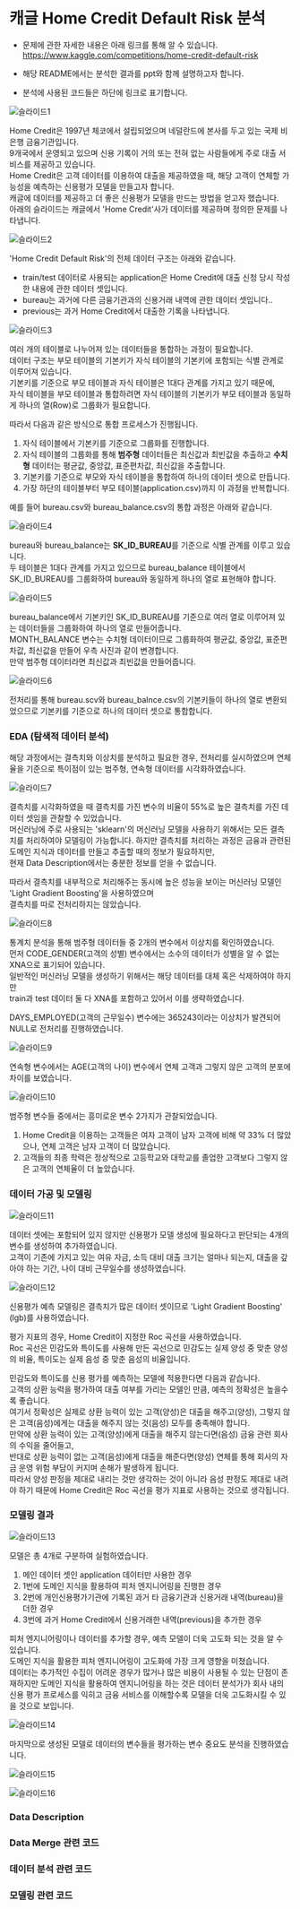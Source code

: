 # 캐글 Home Credit Default Risk 분석 

- 문제에 관한 자세한 내용은 아래 링크를 통해 알 수 있습니다.  
https://www.kaggle.com/competitions/home-credit-default-risk

- 해당 README에서는 분석한 결과를 ppt와 함께 설명하고자 합니다.  
- 분석에 사용된 코드들은 하단에 링크로 표기합니다.  

![슬라이드1](https://user-images.githubusercontent.com/50400392/179346557-307a281c-4b53-42f7-8d99-6d292cb98612.PNG)

Home Credit은 1997년 체코에서 설립되었으며 네덜란드에 본사를 두고 있는 국제 비은행 금융기관입니다.  
9개국에서 운영되고 있으며 신용 기록이 거의 또는 전혀 없는 사람들에게 주로 대출 서비스를 제공하고 있습니다.  
Home Credit은 고객 데이터를 이용하여 대출을 제공하였을 때, 해당 고객이 연체할 가능성을 예측하는 신용평가 모델을 만들고자 합니다.  
캐글에 데이터를 제공하고 더 좋은 신용평가 모델을 만드는 방법을 얻고자 했습니다.  
아래의 슬라이드는 캐글에서 'Home Credit'사가 데이터를 제공하며 정의한 문제를 나타냅니다.

![슬라이드2](https://user-images.githubusercontent.com/50400392/179346578-a20dba27-292c-4a16-bc92-011d8d74befa.PNG)

'Home Credit Default Risk'의 전체 데이터 구조는 아래와 같습니다.
- train/test 데이터로 사용되는 application은 Home Credit에 대출 신청 당시 작성한 내용에 관한 데이터 셋입니다.
- bureau는 과거에 다른 금융기관과의 신용거래 내역에 관한 데이터 셋입니다..
- previous는 과거 Home Credit에서 대출한 기록을 나타냅니다.

![슬라이드3](https://user-images.githubusercontent.com/50400392/179346579-a9f82eea-04ab-4e9f-90c3-ffc552a004c0.PNG)

여러 개의 테이블로 나누어져 있는 데이터들을 통합하는 과정이 필요합니다.  
데이터 구조는 부모 테이블의 기본키가 자식 테이블의 기본키에 포함되는 식별 관계로 이루어져 있습니다.  
기본키를 기준으로 부모 테이블과 자식 테이블은 1대다 관계를 가지고 있기 때문에,  
자식 테이블을 부모 테이블과 통합하려면 자식 테이블의 기본키가 부모 테이블과 동일하게 하나의 열(Row)로 그룹화가 필요합니다.  

따라서 다음과 같은 방식으로 통합 프로세스가 진행됩니다. 

1. 자식 테이블에서 기본키를 기준으로 그룹화를 진행합니다.
2. 자식 테이블의 그룹화를 통해 **범주형** 데이터들은 최신값과 최빈값을 추출하고 **수치형** 데이터는 평균값, 중앙값, 표준편차값, 최신값을 추출합니다.
3. 기본키를 기준으로 부모와 자식 테이블을 통합하여 하나의 데이터 셋으로 만듭니다.
4. 가장 하단의 테이블부터 부모 테이블(application.csv)까지 이 과정을 반복합니다.

예를 들어 bureau.csv와 bureau_balance.csv의 통합 과정은 아래와 같습니다.  

![슬라이드4](https://user-images.githubusercontent.com/50400392/179346581-63e66baf-be76-4a83-9276-57bff4b4e835.PNG)

bureau와 bureau_balance는 **SK_ID_BUREAU**를 기준으로 식별 관계를 이루고 있습니다.  
두 테이블은 1대다 관계를 가지고 있으므로 bureau_balance 테이블에서 SK_ID_BUREAU를 그룹화하여 bureau와 동일하게 하나의 열로 표현해야 합니다.  

![슬라이드5](https://user-images.githubusercontent.com/50400392/179346582-29a8bdeb-b240-4764-9a9d-9c74ea5eb41b.PNG)

bureau_balance에서 기본키인 SK_ID_BUREAU를 기준으로 여러 열로 이루어져 있는 데이터들을 그룹화하여 하나의 열로 만들어줍니다.  
MONTH_BALANCE 변수는 수치형 데이터이므로 그룹화하여 평균값, 중앙값, 표준편차값, 최신값을 만들어 우측 사진과 같이 변경합니다.  
만약 범주형 데이터라면 최신값과 최빈값을 만들어줍니다.  

![슬라이드6](https://user-images.githubusercontent.com/50400392/179346583-5b91f16c-dfa5-4173-af3a-81fb15eeb615.PNG)

전처리를 통해 bureau.scv와 bureau_balnce.csv의 기본키들이 하나의 열로 변환되었으므로 기본키를 기준으로 하나의 데이터 셋으로 통합합니다.  

### EDA (탐색적 데이터 분석)

해당 과정에서는 결측치와 이상치를 분석하고 필요한 경우, 전처리를 실시하였으며 연체율을 기준으로 특이점이 있는 범주형, 연속형 데이터를 시각화하였습니다.

![슬라이드7](https://user-images.githubusercontent.com/50400392/179346585-b536ebe2-fd86-4efd-82cf-caee3f400da0.PNG)

결측치를 시각화하였을 때 결측치를 가진 변수의 비율이 55%로 높은 결측치를 가진 데이터 셋임을 관찰할 수 있었습니다.  
머신러닝에 주로 사용되는 'sklearn'의 머신러닝 모델을 사용하기 위해서는 모든 결측치를 처리하여야 모델링이 가능합니다.
하지만 결측치를 처리하는 과정은 금융과 관련된 도메인 지식과 데이터를 만들고 추출할 때의 정보가 필요하지만,  
현재 Data Description에서는 충분한 정보를 얻을 수 없습니다.  

따라서 결측치를 내부적으로 처리해주는 동시에 높은 성능을 보이는 머신러닝 모델인 'Light Gradient Boosting'을 사용하였으며  
결측치를 따로 전처리하지는 않았습니다.

![슬라이드8](https://user-images.githubusercontent.com/50400392/179346586-5750f3c6-0a2e-4e73-9ad0-a28ac346e862.PNG)

통계치 분석을 통해 범주형 데이터들 중 2개의 변수에서 이상치를 확인하였습니다.  
먼저 CODE_GENDER(고객의 성별) 변수에서는 소수의 데이터가 성별을 알 수 없는 XNA으로 표기되어 있습니다.  
일반적인 머신러닝 모델을 생성하기 위해서는 해당 데이터를 대체 혹은 삭제하여야 하지만  
train과 test 데이터 둘 다 XNA를 포함하고 있어서 이를 생략하였습니다.  

DAYS_EMPLOYED(고객의 근무일수) 변수에는 365243이라는 이상치가 발견되어 NULL로 전처리를 진행하였습니다.

![슬라이드9](https://user-images.githubusercontent.com/50400392/179346587-a5361718-df3b-439e-95fa-80224af12a16.PNG)

연속형 변수에서는 AGE(고객의 나이) 변수에서 연체 고객과 그렇지 않은 고객의 분포에 차이를 보였습니다.  

![슬라이드10](https://user-images.githubusercontent.com/50400392/179346589-2aa4d56f-ee1d-465d-b50b-3dc2a6fd7a28.PNG)

범주형 변수들 중에서는 흥미로운 변수 2가지가 관찰되었습니다.  
1. Home Credit을 이용하는 고객들은 여자 고객이 남자 고객에 비해 약 33% 더 많았으나, 연체 고객은 남자 고객이 더 많았습니다.
2. 고객들의 최종 학력은 정상적으로 고등학교와 대학교를 졸업한 고객보다 그렇지 않은 고객의 연체율이 더 높았습니다.

### 데이터 가공 및 모델링

![슬라이드11](https://user-images.githubusercontent.com/50400392/179346590-53cf9dea-6965-42ef-909a-bad4b1732ac7.PNG)

데이터 셋에는 포함되어 있지 않지만 신용평가 모델 생성에 필요하다고 판단되는 4개의 변수를 생성하여 추가하였습니다.  
고객이 기존에 가지고 있는 여유 자금, 소득 대비 대출 크기는 얼마나 되는지, 대출을 갚아야 하는 기간, 나이 대비 근무일수를 생성하였습니다.  

![슬라이드12](https://user-images.githubusercontent.com/50400392/179346592-22b79751-eb24-4052-8ebe-7bb805815363.PNG)

신용평가 예측 모델링은 결측치가 많은 데이터 셋이므로 'Light Gradient Boosting' (lgb)를 사용하였습니다.  

평가 지표의 경우, Home Credit이 지정한 Roc 곡선을 사용하였습니다.  
Roc 곡선은 민감도와 특이도를 사용해 만든 곡선으로 민감도는 실제 양성 중 맞춘 양성의 비율, 특이도는 실제 음성 중 맞춘 음성의 비율입니다.  

민감도와 특이도를 신용 평가를 예측하는 모델에 적용한다면 다음과 같습니다.  
고객의 상환 능력을 평가하여 대출 여부를 가리는 모델인 만큼, 예측의 정확성은 높을수록 좋습니다.  
여기서 정확성은 실제로 상환 능력이 있는 고객(양성)은 대출을 해주고(양성), 그렇지 않은 고객(음성)에게는 대출을 해주지 않는 것(음성) 모두를 충족해야 합니다.  
만약에 상환 능력이 있는 고객(양성)에게 대출을 해주지 않는다면(음성) 금융 관련 회사의 수익을 줄어들고,  
반대로 상환 능력이 없는 고객(음성)에게 대출을 해준다면(양성) 연체를 통해 회사의 자금 운영 위험 부담이 커지며 손해가 발생하게 됩니다.  
따라서 양성 판정을 제대로 내리는 것만 생각하는 것이 아니라 음성 판정도 제대로 내려야 하기 때문에 Home Credit은 Roc 곡선을 평가 지표로 사용하는 것으로 생각됩니다.  

### 모델링 결과

![슬라이드13](https://user-images.githubusercontent.com/50400392/179346593-dff3da88-9e5b-4c8a-a438-705a50b87026.PNG)

모델은 총 4개로 구분하여 실험하였습니다.  
1. 메인 데이터 셋인 application 데이터만 사용한 경우
2. 1번에 도메인 지식을 활용하여 피처 엔지니어링을 진행한 경우
3. 2번에 개인신용평가기관에 기록된 과거 타 금융기관과 신용거래 내역(bureau)을 더한 경우
4. 3번에 과거 Home Credit에서 신용거래한 내역(previous)을 추가한 경우

피처 엔지니어링이나 데이터를 추가할 경우, 예측 모델이 더욱 고도화 되는 것을 알 수 있습니다.  
도메인 지식을 활용한 피처 엔지니어링이 고도화에 가장 크게 영향을 미쳤습니다.  
데이터는 추가적인 수집이 어려운 경우가 많거나 많은 비용이 사용될 수 있는 단점이 존재하지만 도메인 지식을 활용하여 엔지니어링을 하는 것은 데이터 분석가가 회사 내의 신용 평가 프로세스를 익히고 금융 서비스를 이해할수록 모델을 더욱 고도화시킬 수 있을 것으로 보입니다.

![슬라이드14](https://user-images.githubusercontent.com/50400392/179346596-7e395733-3193-47ad-a39c-53d46bc9ce63.PNG)

마지막으로 생성된 모델로 데이터의 변수들을 평가하는 변수 중요도 분석을 진행하였습니다.  

![슬라이드15](https://user-images.githubusercontent.com/50400392/179346597-ba10df03-e7e5-4394-89af-200eba7cec6d.PNG)

![슬라이드16](https://user-images.githubusercontent.com/50400392/179346576-d8bb66c3-4cab-4d70-8d71-f532c60b9fee.PNG)

### Data Description

### Data Merge 관련 코드

### 데이터 분석 관련 코드

### 모델링 관련 코드
